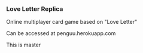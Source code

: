 ### Love Letter Replica
Online multiplayer card game based on "Love Letter"

Can be accessed at penguu.herokuapp.com 

This is master
